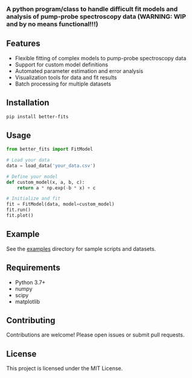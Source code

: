 ### A python program/class to handle difficult fit models and analysis of pump-probe spectroscopy data (WARNING: WIP and by no means functional!!!)
## Features

- Flexible fitting of complex models to pump-probe spectroscopy data
- Support for custom model definitions
- Automated parameter estimation and error analysis
- Visualization tools for data and fit results
- Batch processing for multiple datasets

## Installation

```bash
pip install better-fits
```

## Usage

```python
from better_fits import FitModel

# Load your data
data = load_data('your_data.csv')

# Define your model
def custom_model(x, a, b, c):
    return a * np.exp(-b * x) + c

# Initialize and fit
fit = FitModel(data, model=custom_model)
fit.run()
fit.plot()
```

## Example

See the [examples](examples/) directory for sample scripts and datasets.

## Requirements

- Python 3.7+
- numpy
- scipy
- matplotlib

## Contributing

Contributions are welcome! Please open issues or submit pull requests.

## License

This project is licensed under the MIT License.